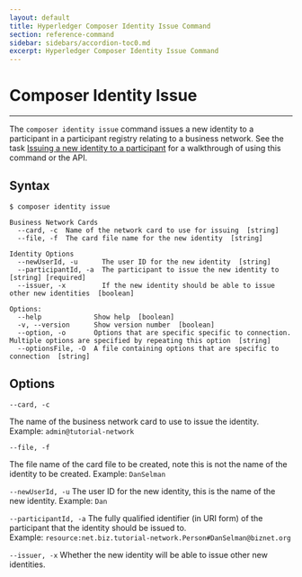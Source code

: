 ```yaml
---
layout: default
title: Hyperledger Composer Identity Issue Command
section: reference-command
sidebar: sidebars/accordion-toc0.md
excerpt: Hyperledger Composer Identity Issue Command
---
```


# Composer Identity Issue

---

The `composer identity issue` command issues a new identity to a participant in a participant registry relating to a business network. See the task [Issuing a new identity to a participant](../managing/identity-issue.html) for a walkthrough of using this command or the API.

## Syntax

```
$ composer identity issue

Business Network Cards
  --card, -c  Name of the network card to use for issuing  [string]
  --file, -f  The card file name for the new identity  [string]

Identity Options
  --newUserId, -u      The user ID for the new identity  [string]
  --participantId, -a  The participant to issue the new identity to  [string] [required]
  --issuer, -x         If the new identity should be able to issue other new identities  [boolean]

Options:
  --help             Show help  [boolean]
  -v, --version      Show version number  [boolean]
  --option, -o       Options that are specific specific to connection. Multiple options are specified by repeating this option  [string]
  --optionsFile, -O  A file containing options that are specific to connection  [string]

```

## Options

`--card, -c`

The name of the business network card to use to issue the identity.
Example: `admin@tutorial-network`

`--file, -f`

The file name of the card file to be created, note this is not the name of the identity to be created.
Example: `DanSelman`

`--newUserId, -u`
The user ID for the new identity, this is the name of the new identity.
Example: `Dan`

`--participantId, -a`
The fully qualified identifier (in URI form) of the participant that the identity should be issued to.  
Example: `resource:net.biz.tutorial-network.Person#DanSelman@biznet.org`

`--issuer, -x`
Whether the new identity will be able to issue other new identities.
